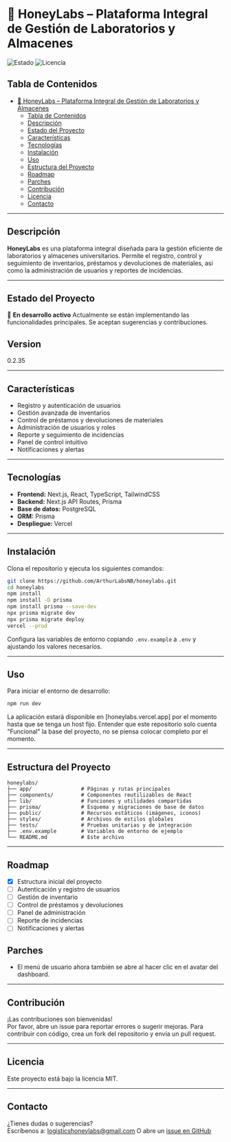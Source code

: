 # 🍯 HoneyLabs – Plataforma Integral de Gestión de Laboratorios y Almacenes

![Estado](https://img.shields.io/badge/estado-en%20desarrollo-yellow)
![Licencia](https://img.shields.io/badge/licencia-MIT-blue)

## Tabla de Contenidos

- [🍯 HoneyLabs – Plataforma Integral de Gestión de Laboratorios y Almacenes](#-honeylabs--plataforma-integral-de-gestión-de-laboratorios-y-almacenes)
  - [Tabla de Contenidos](#tabla-de-contenidos)
  - [Descripción](#descripción)
  - [Estado del Proyecto](#estado-del-proyecto)
  - [Características](#características)
  - [Tecnologías](#tecnologías)
  - [Instalación](#instalación)
  - [Uso](#uso)
  - [Estructura del Proyecto](#estructura-del-proyecto)
  - [Roadmap](#roadmap)
  - [Parches](#parches)
  - [Contribución](#contribución)
  - [Licencia](#licencia)
  - [Contacto](#contacto)

----

## Descripción

**HoneyLabs** es una plataforma integral diseñada para la gestión eficiente de laboratorios y almacenes universitarios. Permite el registro, control y seguimiento de inventarios, préstamos y devoluciones de materiales, así como la administración de usuarios y reportes de incidencias.

---

## Estado del Proyecto

🚧 **En desarrollo activo**
Actualmente se están implementando las funcionalidades principales. Se aceptan sugerencias y contribuciones.

## Version

0.2.35

---

## Características

- Registro y autenticación de usuarios
- Gestión avanzada de inventarios
- Control de préstamos y devoluciones de materiales
- Administración de usuarios y roles
- Reporte y seguimiento de incidencias
- Panel de control intuitivo
- Notificaciones y alertas

---

## Tecnologías

- **Frontend:** Next.js, React, TypeScript, TailwindCSS
- **Backend:** Next.js API Routes, Prisma
- **Base de datos:** PostgreSQL
- **ORM:** Prisma
- **Despliegue:** Vercel

---

## Instalación

Clona el repositorio y ejecuta los siguientes comandos:

```sh
git clone https://github.com/ArthurLabsNB/honeylabs.git
cd honeylabs
npm install
npm install -D prisma 
npm install prisma --save-dev
npx prisma migrate dev
npx prisma migrate deploy
vercel --prod
```

Configura las variables de entorno copiando `.env.example` a `.env` y ajustando los valores necesarios.

---

## Uso

Para iniciar el entorno de desarrollo:

```sh
npm run dev
```

La aplicación estará disponible en [honeylabs.vercel.app] por el momento hasta que se tenga un host fijo.
Entender que este repositorio solo cuenta "Funcional" la base del proyecto, no se piensa colocar completo por el momento.

---

## Estructura del Proyecto

```
honeylabs/
├── app/                # Páginas y rutas principales
├── components/         # Componentes reutilizables de React
├── lib/                # Funciones y utilidades compartidas
├── prisma/             # Esquema y migraciones de base de datos
├── public/             # Recursos estáticos (imágenes, iconos)
├── styles/             # Archivos de estilos globales
├── tests/              # Pruebas unitarias y de integración
├── .env.example        # Variables de entorno de ejemplo
└── README.md           # Este archivo
```

---

## Roadmap

- [x] Estructura inicial del proyecto
- [ ] Autenticación y registro de usuarios
- [ ] Gestión de inventario
- [ ] Control de préstamos y devoluciones
- [ ] Panel de administración
- [ ] Reporte de incidencias
- [ ] Notificaciones y alertas

## Parches
* El menú de usuario ahora también se abre al hacer clic en el avatar del dashboard.


---

## Contribución

¡Las contribuciones son bienvenidas!  
Por favor, abre un issue para reportar errores o sugerir mejoras. Para contribuir con código, crea un fork del repositorio y envía un pull request.

---

## Licencia

Este proyecto está bajo la licencia MIT.

---

## Contacto

¿Tienes dudas o sugerencias?  
Escríbenos a: logisticshoneylabs@gmail.com
O abre un [issue en GitHub](https://github.com/tu-org/honeylabs/issues)

